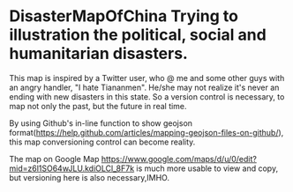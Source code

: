 # DisasterMapOfChina Trying to illustration the political, social and humanitarian disasters.

This map is inspired by a Twitter user, who @ me and some other guys with an angry handler, "I hate Tiananmen". He/she may not realize it's never an ending with new disasters in this state. So a version control is necessary, to map not only the past, but the future in real time.

By using Github's in-line function to show geojson format(https://help.github.com/articles/mapping-geojson-files-on-github/), this map conversioning control can become reality. 

The map on Google Map https://www.google.com/maps/d/u/0/edit?mid=z6l1SO64wJLU.kdiOLCl_8F7k is much more usable to view and copy, but versioning here is also necessary,IMHO. 

